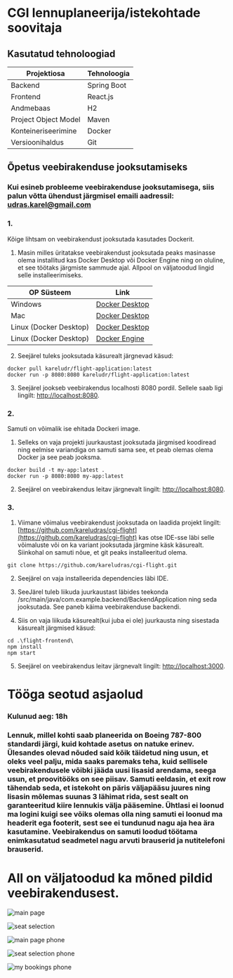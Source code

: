 # CGI lennuplaneerija/istekohtade soovitaja

## Kasutatud tehnoloogiad

| Projektiosa    | Tehnoloogia |
| -------- | ------- |
| Backend                 | Spring Boot |
| Frontend                | React.js    |
| Andmebaas               | H2          |
| Project Object Model    | Maven    |
| Konteineriseerimine     | Docker    |
| Versioonihaldus         | Git    |

## Õpetus veebirakenduse jooksutamiseks

### Kui esineb probleeme veebirakenduse jooksutamisega, siis palun võtta ühendust järgmisel emaili aadressil: udras.karel@gmail.com

### 1.

Kõige lihtsam on veebirakendust jooksutada kasutades Dockerit.

1. Masin milles üritatakse veebirakendust jooksutada peaks masinasse olema installitud kas Docker Desktop või Docker Engine ning on oluline, et see töötaks järgmiste sammude ajal. Allpool on väljatoodud lingid selle installeerimiseks.

| OP Süsteem              | Link |
| --------                | ------- |
| Windows                 | [Docker Desktop](https://docs.docker.com/desktop/setup/install/windows-install/) |
| Mac                     | [Docker Desktop](https://docs.docker.com/desktop/setup/install/mac-install/) |
| Linux (Docker Desktop)  | [Docker Desktop](https://docs.docker.com/desktop/setup/install/linux/) |
| Linux (Docker Desktop)  | [Docker Engine](https://docs.docker.com/engine/install/)    |

2. Seejärel tuleks jooksutada käsurealt järgnevad käsud:

```
docker pull kareludr/flight-application:latest
docker run -p 8080:8080 kareludr/flight-application:latest
```

3. Seejärel jookseb veebirakendus localhosti 8080 pordil. Sellele saab ligi lingilt: [http://localhost:8080](http://localhost:8080).

### 2.

Samuti on võimalik ise ehitada Dockeri image.

1. Selleks on vaja projekti juurkaustast jooksutada järgmised koodiread ning eelmise variandiga on samuti sama see, et peab olemas olema Docker ja see peab jooksma.

```
docker build -t my-app:latest .
docker run -p 8080:8080 my-app:latest
```

2. Seejärel on veebirakendus leitav järgnevalt lingilt: [http://localhost:8080](http://localhost:8080).

### 3.

1. Viimane võimalus veebirakendust jooksutada on laadida projekt lingilt: [https://github.com/kareludras/cgi-flight](https://github.com/kareludras/cgi-flight) kas otse IDE-sse läbi selle võimaluste või on ka variant jooksutada järgmine käsk käsurealt. Siinkohal on samuti nõue, et git peaks installeeritud olema.

```
git clone https://github.com/kareludras/cgi-flight.git
```
2. Seejärel on vaja installeerida dependencies läbi IDE.

3. SeeJärel tuleb liikuda juurkaustast läbides teekonda /src/main/java/com.example.backend/BackendApplication ning seda jooksutada. See paneb käima veebirakenduse backendi.

4. Siis on vaja liikuda käsurealt(kui juba ei ole) juurkausta ning sisestada käsurealt järgmised käsud:

```
cd .\flight-frontend\
npm install
npm start
```

5. Seejärel on veebirakendus leitav järgnevalt lingilt: [http://localhost:3000](http://localhost:3000).

# Tööga seotud asjaolud

### Kulunud aeg: 18h

### Lennuk, millel kohti saab planeerida on Boeing 787-800 standardi järgi, kuid kohtade asetus on natuke erinev. Ülesandes olevad nõuded said kõik täidetud ning usun, et oleks veel palju, mida saaks paremaks teha, kuid sellisele veebirakendusele võibki jääda uusi lisasid arendama, seega usun, et proovitööks on see piisav. Samuti eeldasin, et exit row tähendab seda, et istekoht on päris väljapääsu juures ning lisasin mõlemas suunas 3 lähimat rida, sest sealt on garanteeritud kiire lennukis välja pääsemine. Ühtlasi ei loonud ma logini kuigi see võiks olemas olla ning samuti ei loonud ma headerit ega footerit, sest see ei tundunud nagu aja hea ära kasutamine. Veebirakendus on samuti loodud töötama enimkasutatud seadmetel nagu arvuti brauserid ja nutitelefoni brauserid.

# All on väljatoodud ka mõned pildid veebirakendusest.

![main page](images/main_page.jpg)

![seat selection](images/seat_selection.jpg)

![main page phone](images/main_page_phone.jpg)

![seat selection phone](images/seat_selection_phone.jpg)

![my bookings phone](images/mybookings_phone.jpg)

